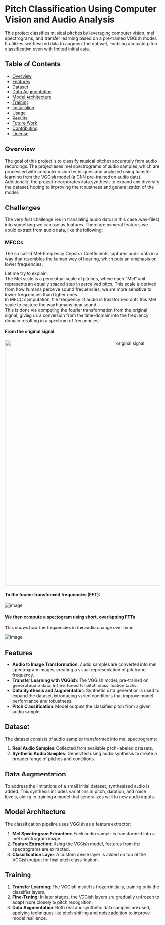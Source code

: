 # Pitch Classification Using Computer Vision and Audio Analysis

This project classifies musical pitches by leveraging computer vision, mel spectrograms, and transfer learning based on a pre-trained VGGish model. It utilizes synthesized data to augment the dataset, enabling accurate pitch classification even with limited initial data.

## Table of Contents
- [Overview](#overview)
- [Features](#features)
- [Dataset](#dataset)
- [Data Augmentation](#data-augmentation)
- [Model Architecture](#model-architecture)
- [Training](#training)
- [Installation](#installation)
- [Usage](#usage)
- [Results](#results)
- [Future Work](#future-work)
- [Contributing](#contributing)
- [License](#license)

## Overview
The goal of this project is to classify musical pitches accurately from audio recordings. The project uses mel spectrograms of audio samples, which are processed with computer vision techniques and analyzed using transfer learning from the VGGish model (a CNN pre-trained on audio data). Additionally, the project incorporates data synthesis to expand and diversify the dataset, hoping to improving the robustness and generalization of the model.

## Challenges
The very first challenge lies in translating audio data (in this case .wav-files) into something we can use as features. There are numeral features we could extract from audio data, like the following:

### MFCCs
The so called Mel-Frequency Cepstral Coefficients captures audio data in a way that resembles the human way of hearing, which puts an emphasis on lower frequencies.  
  
Let me try to explain:  
The Mel scale is a perceptual scale of pitches, where each "Mel" unit represents an equally spaced step in perceived pitch. This scale is derived from how humans perceive sound frequencies; we are more sensitive to lower frequencies than higher ones.  
In MFCC computation, the frequency of audio is transformed onto this Mel scale to capture the way humans hear sound.  
This is done via computing the fourier transformation from the original signal, giving us a conversion from the time-domain into the frequency domain resulting in a spectrum of frequencies:  

#### From the original signal:

<div align="center">
    <img src="https://github.com/user-attachments/assets/baab915a-25bb-420d-9388-0e2ec4338487" alt="original signal" width="800"/>
</div>

#### To the fourier transformed frequencies (FFT):

![image](https://github.com/user-attachments/assets/f3362e5e-fc95-46c3-b7ee-7c3b82c49fd6)

#### We then compute a spectogram using short, overlapping FFTs
This shows how the frequencies in the audio change over time.

![image](https://github.com/user-attachments/assets/3fbb77ed-3d0f-4b0a-a8f7-a135d4136ba8)



## Features
- **Audio to Image Transformation**: Audio samples are converted into mel spectrogram images, creating a visual representation of pitch and frequency.
- **Transfer Learning with VGGish**: The VGGish model, pre-trained on general audio data, is fine-tuned for pitch classification tasks.
- **Data Synthesis and Augmentation**: Synthetic data generation is used to expand the dataset, introducing varied conditions that improve model performance and robustness.
- **Pitch Classification**: Model outputs the classified pitch from a given audio sample.

## Dataset
The dataset consists of audio samples transformed into mel spectrograms:
1. **Real Audio Samples**: Collected from available pitch-labeled datasets.
2. **Synthetic Audio Samples**: Generated using audio synthesis to create a broader range of pitches and conditions.

## Data Augmentation
To address the limitations of a small initial dataset, synthesized audio is added. This synthesis includes variations in pitch, duration, and noise levels, aiding in training a model that generalizes well to new audio inputs.

## Model Architecture
The classification pipeline uses VGGish as a feature extractor:
1. **Mel Spectrogram Extraction**: Each audio sample is transformed into a mel spectrogram image.
2. **Feature Extraction**: Using the VGGish model, features from the spectrograms are extracted.
3. **Classification Layer**: A custom dense layer is added on top of the VGGish output for final pitch classification.

## Training
1. **Transfer Learning**: The VGGish model is frozen initially, training only the classifier layers.
2. **Fine-Tuning**: In later stages, the VGGish layers are gradually unfrozen to adapt more closely to pitch recognition.
3. **Data Augmentation**: Both real and synthetic data samples are used, applying techniques like pitch shifting and noise addition to improve model resilience.

